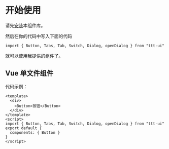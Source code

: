 # 开始使用

请先[安装](#/doc/install)本组件库。

然后在你的代码中写入下面的代码

```
import { Button, Tabs, Tab, Switch, Dialog, openDialog } from "ttt-ui"
```

就可以使用我提供的组件了。

## Vue 单文件组件

代码示例：

```
<template>
  <div>
    <Button>按钮</Button>
  </div>
</template>
<script>
import { Button, Tabs, Tab, Switch, Dialog, openDialog } from "ttt-ui"
export default {
  components: { Button }
}
</script>
```
